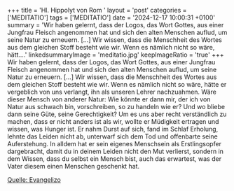 +++
title = 'Hl. Hippolyt von Rom  '
layout = 'post'
categories = ['MEDITATIO']
tags = ['MEDITATIO']
date = '2024-12-17 10:00:31 +0100'
summary = 'Wir haben gelernt, dass der Logos, das Wort Gottes, aus einer Jungfrau Fleisch angenommen hat und sich den alten Menschen auflud, um seine Natur zu erneuern. […] Wir wissen, dass die Menschheit des Wortes aus dem gleichen Stoff besteht wie wir. Wenn es nämlich nicht so wäre, hätt....'
linkedsummaryImage = 'meditatio.jpg'
keepImageRatio = 'true'
+++
Wir haben gelernt, dass der Logos, das Wort Gottes, aus einer Jungfrau Fleisch angenommen hat und sich den alten Menschen auflud, um seine Natur zu erneuern. […] Wir wissen, dass die Menschheit des Wortes aus dem gleichen Stoff besteht wie wir. Wenn es nämlich nicht so wäre, hätte er vergeblich von uns verlangt, ihn als unseren Lehrer nachzuahmen.<!--more--> Wäre dieser Mensch von anderer Natur: Wie könnte er dann mir, der ich von Natur aus schwach bin, vorschreiben, so zu handeln wie er? Und wo bliebe dann seine Güte, seine Gerechtigkeit?
Um es uns aber recht verständlich zu machen, dass er nicht anders ist als wir, wollte er Müdigkeit ertragen und wissen, was Hunger ist. Er nahm Durst auf sich, fand im Schlaf Erholung, lehnte das Leiden nicht ab, unterwarf sich dem Tod und offenbarte seine Auferstehung. In alldem hat er sein eigenes Menschsein als Erstlingsopfer dargebracht, damit du in deinem Leiden nicht den Mut verlierst, sondern in dem Wissen, dass du selbst ein Mensch bist, auch das erwartest, was der Vater diesem einen Menschen geschenkt hat. 
 


[Quelle: Evangelizo](https://evangeliumtagfuertag.org/DE/gospel)
